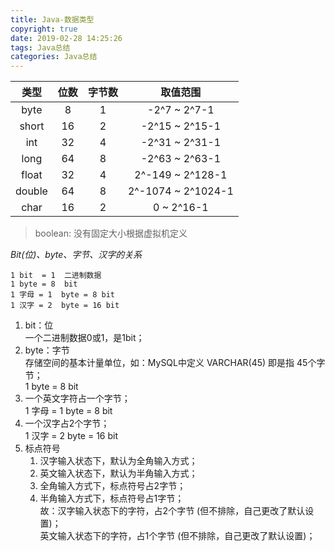 ```yaml
---
title: Java-数据类型
copyright: true
date: 2019-02-28 14:25:26
tags: Java总结
categories: Java总结
---
```


|类型|位数|字节数|取值范围|
|:------:|:------:|:------:|:------:|
|byte|8|1|-2^7 ~ 2^7-1|
|short|16|2|-2^15 ~ 2^15-1|
|int|32|4|-2^31 ~ 2^31-1|
|long|64|8|-2^63 ~ 2^63-1|
|float|32|4|2^-149 ~ 2^128-1|
|double|64|8|2^-1074 ~ 2^1024-1|
|char|16|2|0  ~  2^16-1|
> boolean:		没有固定大小根据虚拟机定义

*Bit(位)、byte、字节、汉字的关系*

    1 bit  = 1  二进制数据
    1 byte = 8  bit
    1 字母 = 1  byte = 8 bit
    1 汉字 = 2  byte = 16 bit

1. bit：位  
    一个二进制数据0或1，是1bit；  
2. byte：字节  
   存储空间的基本计量单位，如：MySQL中定义 VARCHAR(45)  即是指 45个字节；  
   1 byte = 8 bit  
3. 一个英文字符占一个字节；  
    1 字母 = 1 byte = 8 bit  
4. 一个汉字占2个字节；  
    1 汉字 = 2 byte = 16 bit  
5. 标点符号  
   1.  汉字输入状态下，默认为全角输入方式；  
   2.  英文输入状态下，默认为半角输入方式；  
   3.  全角输入方式下，标点符号占2字节；  
   4.  半角输入方式下，标点符号占1字节；  
    故：汉字输入状态下的字符，占2个字节 (但不排除，自己更改了默认设置)；  
            英文输入状态下的字符，占1个字节 (但不排除，自己更改了默认设置)；
